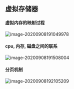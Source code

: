 ## 虚拟存储器

#### 虚拟内存的映射过程

![image-20200908191049978](C:\Users\lenovo\AppData\Roaming\Typora\typora-user-images\image-20200908191049978.png)

#### cpu, 内存, 磁盘之间的联系

![image-20200908191508004](C:\Users\lenovo\AppData\Roaming\Typora\typora-user-images\image-20200908191508004.png)

#### 分页机制

![image-20200908192105209](C:\Users\lenovo\AppData\Roaming\Typora\typora-user-images\image-20200908192105209.png)